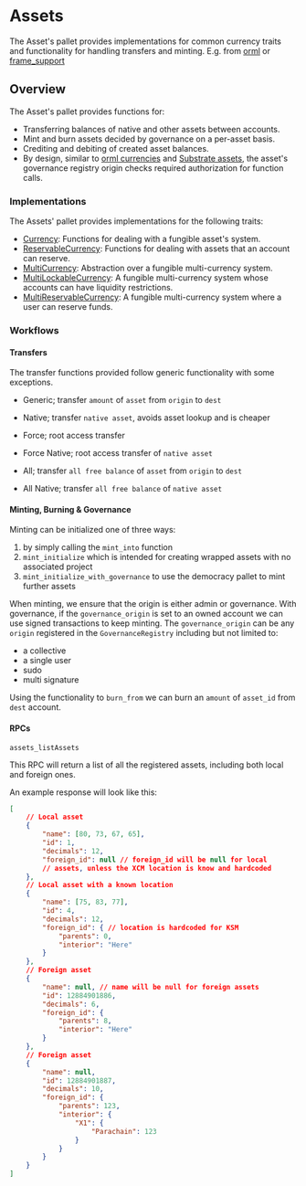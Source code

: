 # Assets 

The Asset's pallet provides implementations for common currency traits and functionality for handling transfers and minting.
E.g. from [orml](https://docs.rs/orml-traits) or [frame_support](https://github.com/paritytech/substrate/tree/master/frame/support)

## Overview

The Asset's pallet provides functions for:
- Transferring balances of native and other assets between accounts.
- Mint and burn assets decided by governance on a per-asset basis.
- Crediting and debiting of created asset balances.
- By design, similar to [orml currencies](https://docs.rs/orml-currencies/latest/orml_currencies/)
and [Substrate assets](https://github.com/paritytech/substrate/tree/master/frame/assets),
the asset's governance registry origin checks required authorization for function calls.


### Implementations

The Assets' pallet provides implementations for the following traits:
- [Currency](https://github.com/paritytech/substrate/blob/master/frame/support/src/traits/tokens/currency.rs):
Functions for dealing with a fungible asset's system.
- [ReservableCurrency](https://github.com/paritytech/substrate/blob/master/frame/support/src/traits/tokens/currency/reservable.rs):
Functions for dealing with assets that an account can reserve.
- [MultiCurrency](https://docs.rs/orml-traits/latest/orml_traits/currency/trait.MultiCurrency.html):
Abstraction over a fungible multi-currency system.
- [MultiLockableCurrency](https://docs.rs/orml-traits/latest/orml_traits/currency/trait.MultiLockableCurrency.html):
A fungible multi-currency system whose accounts can have liquidity restrictions.
- [MultiReservableCurrency](https://docs.rs/orml-traits/latest/orml_traits/currency/trait.MultiReservableCurrency.html):
A fungible multi-currency system where a user can reserve funds.

### Workflows

#### Transfers

The transfer functions provided follow generic functionality with some exceptions.
- Generic; transfer `amount` of `asset` from `origin` to `dest`
- Native; transfer `native asset`, avoids asset lookup and is cheaper
 
- Force; root access transfer 
- Force Native; root access transfer of `native asset`

- All; transfer `all free balance` of `asset` from `origin` to `dest`
- All Native; transfer `all free balance` of `native asset` 


#### Minting, Burning & Governance

Minting can be initialized one of three ways:
1. by simply calling the `mint_into` function
2. `mint_initialize` which is intended for creating wrapped assets with no associated project
3. `mint_initialize_with_governance` to use the democracy pallet to mint further assets

When minting, we ensure that the origin is either admin or governance.
With governance, if the `governance_origin` is set to an owned account we can use signed transactions to keep minting.
The `governance_origin` can be any `origin` registered in the `GovernanceRegistry` including but not limited to:
- a collective
- a single user
- sudo
- multi signature

Using the functionality to `burn_from` we can burn an `amount` of `asset_id` from `dest` account.

#### RPCs
`assets_listAssets`

This RPC will return a list of all the registered assets, including
both local and foreign ones.

An example response will look like this:

```json
[
    // Local asset
    {
        "name": [80, 73, 67, 65],
        "id": 1,
        "decimals": 12,
        "foreign_id": null // foreign_id will be null for local
        // assets, unless the XCM location is know and hardcoded
    },
    // Local asset with a known location
    {
        "name": [75, 83, 77],
        "id": 4,
        "decimals": 12,
        "foreign_id": { // location is hardcoded for KSM
            "parents": 0,
            "interior": "Here"
        }
    },
    // Foreign asset
    {
        "name": null, // name will be null for foreign assets
        "id": 12884901886,
        "decimals": 6,
        "foreign_id": {
            "parents": 8,
            "interior": "Here"
        }
    },
    // Foreign asset
    {
        "name": null,
        "id": 12884901887,
        "decimals": 10,
        "foreign_id": {
            "parents": 123,
            "interior": {
                "X1": {
                    "Parachain": 123
                }
            }
        }
    }
]
```